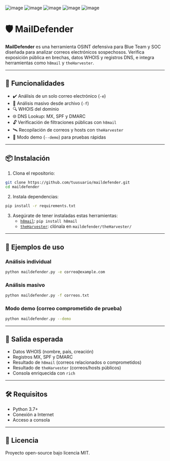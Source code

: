 ![image](https://github.com/user-attachments/assets/69c6ded0-82d0-40f9-a45a-33f6e54c2495)
![image](https://github.com/user-attachments/assets/11b8eefc-38da-4a48-8816-2e5ed30b1455)
![image](https://github.com/user-attachments/assets/ae9facce-4a0f-47d7-b1a7-ef1ae77ae6be)
![image](https://github.com/user-attachments/assets/d052e5ee-d4cd-424b-b9fb-95db33669c66)
![image](https://github.com/user-attachments/assets/370437d7-65a7-47a7-b043-14a38f8090df)




# 🛡️ MailDefender

**MailDefender** es una herramienta OSINT defensiva para Blue Team y SOC diseñada para analizar correos electrónicos sospechosos. Verifica exposición pública en brechas, datos WHOIS y registros DNS, e integra herramientas como `h8mail` y `theHarvester`.

---

## 🚀 Funcionalidades

- ✔️ Análisis de un solo correo electrónico (`-e`)
- 📁 Análisis masivo desde archivo (`-f`)
- 🔍 WHOIS del dominio
- 🌐 DNS Lookup: MX, SPF y DMARC
- 🔓 Verificación de filtraciones públicas con `h8mail`
- 🛰️ Recopilación de correos y hosts con `theHarvester`
- 🧪 Modo demo (`--demo`) para pruebas rápidas

---

## 📦 Instalación

1. Clona el repositorio:

```bash
git clone https://github.com/tuusuario/maildefender.git
cd maildefender
```

2. Instala dependencias:

```bash
pip install -r requirements.txt
```

3. Asegúrate de tener instaladas estas herramientas:
   - [`h8mail`](https://github.com/khast3x/h8mail): `pip install h8mail`
   - [`theHarvester`](https://github.com/laramies/theHarvester): clónala en `maildefender/theHarvester/`

---

## 🧪 Ejemplos de uso

### Análisis individual
```bash
python maildefender.py -e correo@example.com
```

### Análisis masivo
```bash
python maildefender.py -f correos.txt
```

### Modo demo (correo comprometido de prueba)
```bash
python maildefender.py --demo
```

---

## 📄 Salida esperada

- Datos WHOIS (nombre, país, creación)
- Registros MX, SPF y DMARC
- Resultado de `h8mail` (correos relacionados o comprometidos)
- Resultado de `theHarvester` (correos/hosts públicos)
- Consola enriquecida con `rich`

---

## 🛠 Requisitos

- Python 3.7+
- Conexión a Internet
- Acceso a consola

---

## 📘 Licencia

Proyecto open-source bajo licencia MIT.
